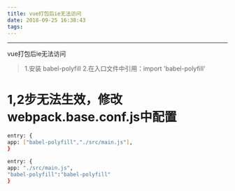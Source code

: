 ```yaml
---
title: vue打包后ie无法访问
date: 2018-09-25 16:38:43
tags:
---
```

---

vue打包后ie无法访问


> 1.安装 babel-polyfill 
> 2.在入口文件中引用：import 'babel-polyfill'

<!-- more -->

# 1,2步无法生效，修改webpack.base.conf.js中配置
```bash
entry: {
app: ["babel-polyfill","./src/main.js"],
}

entry: {
app: "./src/main.js",
"babel-polyfill":"babel-polyfill"
}
```